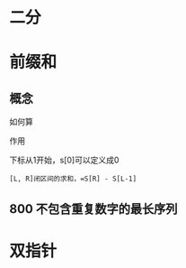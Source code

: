 



# 二分





# 前缀和

## 概念

如何算

作用

下标从1开始，s[0]可以定义成0

```
[L, R]闭区间的求和，=S[R] - S[L-1]
```









## 800 不包含重复数字的最长序列









# 双指针





